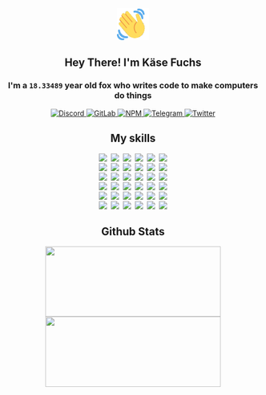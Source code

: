 <div><p align=center><img src=./resources/images/wave.gif width=64px height=64px></p><h2 align=center>Hey There! I'm Käse Fuchs</h2><h3 align=center>I'm a <code>18.33489</code> year old fox who writes code to make computers do things</h3><p align=center><a href=https://discord.com/users/507526681125322772><img alt=Discord src="https://img.shields.io/badge/Discord-5865F2?logo=discord&logoColor=white&style=flat-square#468e8eca93ff594da0d46949def63fcd"> </a><a href=https://gitlab.com/kasefuchs><img alt=GitLab src="https://img.shields.io/badge/GitLab-330F63?logo=gitlab&logoColor=white&style=flat-square#468e8eca93ff594da0d46949def63fcd"> </a><a href=https://npmjs.com/~kasefuchs><img alt=NPM src="https://img.shields.io/badge/NPM-CB3837?logo=npm&logoColor=white&style=flat-square#468e8eca93ff594da0d46949def63fcd"> </a><a href=https://t.me/kasefuchs><img alt=Telegram src="https://img.shields.io/badge/Telegram-2CA5E0?logo=telegram&logoColor=white&style=flat-square#468e8eca93ff594da0d46949def63fcd"> </a><a href=https://twitter.com/kasefuchs><img alt=Twitter src="https://img.shields.io/badge/Twitter-1DA1F2?logo=twitter&logoColor=white&style=flat-square#468e8eca93ff594da0d46949def63fcd"></a></p><h2 align=center>My skills</h2><p align=center><a href=https://aws.amazon.com/ ><picture><source srcset="https://skillicons.dev/icons?i=aws&theme=dark#468e8eca93ff594da0d46949def63fcd" media="(prefers-color-scheme: dark)"><source srcset="https://skillicons.dev/icons?i=aws&theme=light#468e8eca93ff594da0d46949def63fcd" media="(prefers-color-scheme: light), (prefers-color-scheme: no-preference)"><img src="https://skillicons.dev/icons?i=aws&theme=light#468e8eca93ff594da0d46949def63fcd"></picture></a>&nbsp;&nbsp;<a href=https://en.wikipedia.org/wiki/Bash_(Unix_shell)><picture><source srcset="https://skillicons.dev/icons?i=bash&theme=dark#468e8eca93ff594da0d46949def63fcd" media="(prefers-color-scheme: dark)"><source srcset="https://skillicons.dev/icons?i=bash&theme=light#468e8eca93ff594da0d46949def63fcd" media="(prefers-color-scheme: light), (prefers-color-scheme: no-preference)"><img src="https://skillicons.dev/icons?i=bash&theme=light#468e8eca93ff594da0d46949def63fcd"></picture></a>&nbsp;&nbsp;<a href=https://discord.com/developers/docs><picture><source srcset="https://skillicons.dev/icons?i=bots&theme=dark#468e8eca93ff594da0d46949def63fcd" media="(prefers-color-scheme: dark)"><source srcset="https://skillicons.dev/icons?i=bots&theme=light#468e8eca93ff594da0d46949def63fcd" media="(prefers-color-scheme: light), (prefers-color-scheme: no-preference)"><img src="https://skillicons.dev/icons?i=bots&theme=light#468e8eca93ff594da0d46949def63fcd"></picture></a>&nbsp;&nbsp;<a href=https://www.cloudflare.com/ ><picture><source srcset="https://skillicons.dev/icons?i=cloudflare&theme=dark#468e8eca93ff594da0d46949def63fcd" media="(prefers-color-scheme: dark)"><source srcset="https://skillicons.dev/icons?i=cloudflare&theme=light#468e8eca93ff594da0d46949def63fcd" media="(prefers-color-scheme: light), (prefers-color-scheme: no-preference)"><img src="https://skillicons.dev/icons?i=cloudflare&theme=light#468e8eca93ff594da0d46949def63fcd"></picture></a>&nbsp;&nbsp;<a href=https://en.wikipedia.org/wiki/CSS><picture><source srcset="https://skillicons.dev/icons?i=css&theme=dark#468e8eca93ff594da0d46949def63fcd" media="(prefers-color-scheme: dark)"><source srcset="https://skillicons.dev/icons?i=css&theme=light#468e8eca93ff594da0d46949def63fcd" media="(prefers-color-scheme: light), (prefers-color-scheme: no-preference)"><img src="https://skillicons.dev/icons?i=css&theme=light#468e8eca93ff594da0d46949def63fcd"></picture></a>&nbsp;&nbsp;<a href=https://www.docker.com/ ><picture><source srcset="https://skillicons.dev/icons?i=docker&theme=dark#468e8eca93ff594da0d46949def63fcd" media="(prefers-color-scheme: dark)"><source srcset="https://skillicons.dev/icons?i=docker&theme=light#468e8eca93ff594da0d46949def63fcd" media="(prefers-color-scheme: light), (prefers-color-scheme: no-preference)"><img src="https://skillicons.dev/icons?i=docker&theme=light#468e8eca93ff594da0d46949def63fcd"></picture></a><br><a href=https://www.electronjs.org/ ><picture><source srcset="https://skillicons.dev/icons?i=electron&theme=dark#468e8eca93ff594da0d46949def63fcd" media="(prefers-color-scheme: dark)"><source srcset="https://skillicons.dev/icons?i=electron&theme=light#468e8eca93ff594da0d46949def63fcd" media="(prefers-color-scheme: light), (prefers-color-scheme: no-preference)"><img src="https://skillicons.dev/icons?i=electron&theme=light#468e8eca93ff594da0d46949def63fcd"></picture></a>&nbsp;&nbsp;<a href=https://expressjs.com/ ><picture><source srcset="https://skillicons.dev/icons?i=express&theme=dark#468e8eca93ff594da0d46949def63fcd" media="(prefers-color-scheme: dark)"><source srcset="https://skillicons.dev/icons?i=express&theme=light#468e8eca93ff594da0d46949def63fcd" media="(prefers-color-scheme: light), (prefers-color-scheme: no-preference)"><img src="https://skillicons.dev/icons?i=express&theme=light#468e8eca93ff594da0d46949def63fcd"></picture></a>&nbsp;&nbsp;<a href=https://www.figma.com/ ><picture><source srcset="https://skillicons.dev/icons?i=figma&theme=dark#468e8eca93ff594da0d46949def63fcd" media="(prefers-color-scheme: dark)"><source srcset="https://skillicons.dev/icons?i=figma&theme=light#468e8eca93ff594da0d46949def63fcd" media="(prefers-color-scheme: light), (prefers-color-scheme: no-preference)"><img src="https://skillicons.dev/icons?i=figma&theme=light#468e8eca93ff594da0d46949def63fcd"></picture></a>&nbsp;&nbsp;<a href=https://firebase.google.com/ ><picture><source srcset="https://skillicons.dev/icons?i=firebase&theme=dark#468e8eca93ff594da0d46949def63fcd" media="(prefers-color-scheme: dark)"><source srcset="https://skillicons.dev/icons?i=firebase&theme=light#468e8eca93ff594da0d46949def63fcd" media="(prefers-color-scheme: light), (prefers-color-scheme: no-preference)"><img src="https://skillicons.dev/icons?i=firebase&theme=light#468e8eca93ff594da0d46949def63fcd"></picture></a>&nbsp;&nbsp;<a href=https://flask.palletsprojects.com/ ><picture><source srcset="https://skillicons.dev/icons?i=flask&theme=dark#468e8eca93ff594da0d46949def63fcd" media="(prefers-color-scheme: dark)"><source srcset="https://skillicons.dev/icons?i=flask&theme=light#468e8eca93ff594da0d46949def63fcd" media="(prefers-color-scheme: light), (prefers-color-scheme: no-preference)"><img src="https://skillicons.dev/icons?i=flask&theme=light#468e8eca93ff594da0d46949def63fcd"></picture></a>&nbsp;&nbsp;<a href=https://cloud.google.com/ ><picture><source srcset="https://skillicons.dev/icons?i=gcp&theme=dark#468e8eca93ff594da0d46949def63fcd" media="(prefers-color-scheme: dark)"><source srcset="https://skillicons.dev/icons?i=gcp&theme=light#468e8eca93ff594da0d46949def63fcd" media="(prefers-color-scheme: light), (prefers-color-scheme: no-preference)"><img src="https://skillicons.dev/icons?i=gcp&theme=light#468e8eca93ff594da0d46949def63fcd"></picture></a><br><a href=https://git-scm.com/ ><picture><source srcset="https://skillicons.dev/icons?i=git&theme=dark#468e8eca93ff594da0d46949def63fcd" media="(prefers-color-scheme: dark)"><source srcset="https://skillicons.dev/icons?i=git&theme=light#468e8eca93ff594da0d46949def63fcd" media="(prefers-color-scheme: light), (prefers-color-scheme: no-preference)"><img src="https://skillicons.dev/icons?i=git&theme=light#468e8eca93ff594da0d46949def63fcd"></picture></a>&nbsp;&nbsp;<a href=https://github.com/ ><picture><source srcset="https://skillicons.dev/icons?i=github&theme=dark#468e8eca93ff594da0d46949def63fcd" media="(prefers-color-scheme: dark)"><source srcset="https://skillicons.dev/icons?i=github&theme=light#468e8eca93ff594da0d46949def63fcd" media="(prefers-color-scheme: light), (prefers-color-scheme: no-preference)"><img src="https://skillicons.dev/icons?i=github&theme=light#468e8eca93ff594da0d46949def63fcd"></picture></a>&nbsp;&nbsp;<a href=https://gitlab.com/ ><picture><source srcset="https://skillicons.dev/icons?i=gitlab&theme=dark#468e8eca93ff594da0d46949def63fcd" media="(prefers-color-scheme: dark)"><source srcset="https://skillicons.dev/icons?i=gitlab&theme=light#468e8eca93ff594da0d46949def63fcd" media="(prefers-color-scheme: light), (prefers-color-scheme: no-preference)"><img src="https://skillicons.dev/icons?i=gitlab&theme=light#468e8eca93ff594da0d46949def63fcd"></picture></a>&nbsp;&nbsp;<a href=https://www.heroku.com/ ><picture><source srcset="https://skillicons.dev/icons?i=heroku&theme=dark#468e8eca93ff594da0d46949def63fcd" media="(prefers-color-scheme: dark)"><source srcset="https://skillicons.dev/icons?i=heroku&theme=light#468e8eca93ff594da0d46949def63fcd" media="(prefers-color-scheme: light), (prefers-color-scheme: no-preference)"><img src="https://skillicons.dev/icons?i=heroku&theme=light#468e8eca93ff594da0d46949def63fcd"></picture></a>&nbsp;&nbsp;<a href=https://en.wikipedia.org/wiki/HTML><picture><source srcset="https://skillicons.dev/icons?i=html&theme=dark#468e8eca93ff594da0d46949def63fcd" media="(prefers-color-scheme: dark)"><source srcset="https://skillicons.dev/icons?i=html&theme=light#468e8eca93ff594da0d46949def63fcd" media="(prefers-color-scheme: light), (prefers-color-scheme: no-preference)"><img src="https://skillicons.dev/icons?i=html&theme=light#468e8eca93ff594da0d46949def63fcd"></picture></a>&nbsp;&nbsp;<a href=https://en.wikipedia.org/wiki/JavaScript><picture><source srcset="https://skillicons.dev/icons?i=js&theme=dark#468e8eca93ff594da0d46949def63fcd" media="(prefers-color-scheme: dark)"><source srcset="https://skillicons.dev/icons?i=js&theme=light#468e8eca93ff594da0d46949def63fcd" media="(prefers-color-scheme: light), (prefers-color-scheme: no-preference)"><img src="https://skillicons.dev/icons?i=js&theme=light#468e8eca93ff594da0d46949def63fcd"></picture></a><br><a href=https://en.wikipedia.org/wiki/Linux><picture><source srcset="https://skillicons.dev/icons?i=linux&theme=dark#468e8eca93ff594da0d46949def63fcd" media="(prefers-color-scheme: dark)"><source srcset="https://skillicons.dev/icons?i=linux&theme=light#468e8eca93ff594da0d46949def63fcd" media="(prefers-color-scheme: light), (prefers-color-scheme: no-preference)"><img src="https://skillicons.dev/icons?i=linux&theme=light#468e8eca93ff594da0d46949def63fcd"></picture></a>&nbsp;&nbsp;<a href=https://mui.com/ ><picture><source srcset="https://skillicons.dev/icons?i=materialui&theme=dark#468e8eca93ff594da0d46949def63fcd" media="(prefers-color-scheme: dark)"><source srcset="https://skillicons.dev/icons?i=materialui&theme=light#468e8eca93ff594da0d46949def63fcd" media="(prefers-color-scheme: light), (prefers-color-scheme: no-preference)"><img src="https://skillicons.dev/icons?i=materialui&theme=light#468e8eca93ff594da0d46949def63fcd"></picture></a>&nbsp;&nbsp;<a href=https://en.wikipedia.org/wiki/Markdown><picture><source srcset="https://skillicons.dev/icons?i=md&theme=dark#468e8eca93ff594da0d46949def63fcd" media="(prefers-color-scheme: dark)"><source srcset="https://skillicons.dev/icons?i=md&theme=light#468e8eca93ff594da0d46949def63fcd" media="(prefers-color-scheme: light), (prefers-color-scheme: no-preference)"><img src="https://skillicons.dev/icons?i=md&theme=light#468e8eca93ff594da0d46949def63fcd"></picture></a>&nbsp;&nbsp;<a href=https://www.mongodb.com/ ><picture><source srcset="https://skillicons.dev/icons?i=mongodb&theme=dark#468e8eca93ff594da0d46949def63fcd" media="(prefers-color-scheme: dark)"><source srcset="https://skillicons.dev/icons?i=mongodb&theme=light#468e8eca93ff594da0d46949def63fcd" media="(prefers-color-scheme: light), (prefers-color-scheme: no-preference)"><img src="https://skillicons.dev/icons?i=mongodb&theme=light#468e8eca93ff594da0d46949def63fcd"></picture></a>&nbsp;&nbsp;<a href=https://www.mysql.com/ ><picture><source srcset="https://skillicons.dev/icons?i=mysql&theme=dark#468e8eca93ff594da0d46949def63fcd" media="(prefers-color-scheme: dark)"><source srcset="https://skillicons.dev/icons?i=mysql&theme=light#468e8eca93ff594da0d46949def63fcd" media="(prefers-color-scheme: light), (prefers-color-scheme: no-preference)"><img src="https://skillicons.dev/icons?i=mysql&theme=light#468e8eca93ff594da0d46949def63fcd"></picture></a>&nbsp;&nbsp;<a href=https://nextjs.org/ ><picture><source srcset="https://skillicons.dev/icons?i=nextjs&theme=dark#468e8eca93ff594da0d46949def63fcd" media="(prefers-color-scheme: dark)"><source srcset="https://skillicons.dev/icons?i=nextjs&theme=light#468e8eca93ff594da0d46949def63fcd" media="(prefers-color-scheme: light), (prefers-color-scheme: no-preference)"><img src="https://skillicons.dev/icons?i=nextjs&theme=light#468e8eca93ff594da0d46949def63fcd"></picture></a><br><a href=https://nodejs.org/en/ ><picture><source srcset="https://skillicons.dev/icons?i=nodejs&theme=dark#468e8eca93ff594da0d46949def63fcd" media="(prefers-color-scheme: dark)"><source srcset="https://skillicons.dev/icons?i=nodejs&theme=light#468e8eca93ff594da0d46949def63fcd" media="(prefers-color-scheme: light), (prefers-color-scheme: no-preference)"><img src="https://skillicons.dev/icons?i=nodejs&theme=light#468e8eca93ff594da0d46949def63fcd"></picture></a>&nbsp;&nbsp;<a href=https://www.postgresql.org/ ><picture><source srcset="https://skillicons.dev/icons?i=postgres&theme=dark#468e8eca93ff594da0d46949def63fcd" media="(prefers-color-scheme: dark)"><source srcset="https://skillicons.dev/icons?i=postgres&theme=light#468e8eca93ff594da0d46949def63fcd" media="(prefers-color-scheme: light), (prefers-color-scheme: no-preference)"><img src="https://skillicons.dev/icons?i=postgres&theme=light#468e8eca93ff594da0d46949def63fcd"></picture></a>&nbsp;&nbsp;<a href=https://learn.microsoft.com/en-us/powershell/ ><picture><source srcset="https://skillicons.dev/icons?i=powershell&theme=dark#468e8eca93ff594da0d46949def63fcd" media="(prefers-color-scheme: dark)"><source srcset="https://skillicons.dev/icons?i=powershell&theme=light#468e8eca93ff594da0d46949def63fcd" media="(prefers-color-scheme: light), (prefers-color-scheme: no-preference)"><img src="https://skillicons.dev/icons?i=powershell&theme=light#468e8eca93ff594da0d46949def63fcd"></picture></a>&nbsp;&nbsp;<a href=https://www.python.org/ ><picture><source srcset="https://skillicons.dev/icons?i=py&theme=dark#468e8eca93ff594da0d46949def63fcd" media="(prefers-color-scheme: dark)"><source srcset="https://skillicons.dev/icons?i=py&theme=light#468e8eca93ff594da0d46949def63fcd" media="(prefers-color-scheme: light), (prefers-color-scheme: no-preference)"><img src="https://skillicons.dev/icons?i=py&theme=light#468e8eca93ff594da0d46949def63fcd"></picture></a>&nbsp;&nbsp;<a href=https://www.raspberrypi.org/ ><picture><source srcset="https://skillicons.dev/icons?i=raspberrypi&theme=dark#468e8eca93ff594da0d46949def63fcd" media="(prefers-color-scheme: dark)"><source srcset="https://skillicons.dev/icons?i=raspberrypi&theme=light#468e8eca93ff594da0d46949def63fcd" media="(prefers-color-scheme: light), (prefers-color-scheme: no-preference)"><img src="https://skillicons.dev/icons?i=raspberrypi&theme=light#468e8eca93ff594da0d46949def63fcd"></picture></a>&nbsp;&nbsp;<a href=https://reactjs.org/ ><picture><source srcset="https://skillicons.dev/icons?i=react&theme=dark#468e8eca93ff594da0d46949def63fcd" media="(prefers-color-scheme: dark)"><source srcset="https://skillicons.dev/icons?i=react&theme=light#468e8eca93ff594da0d46949def63fcd" media="(prefers-color-scheme: light), (prefers-color-scheme: no-preference)"><img src="https://skillicons.dev/icons?i=react&theme=light#468e8eca93ff594da0d46949def63fcd"></picture></a><br><a href=https://redux.js.org/ ><picture><source srcset="https://skillicons.dev/icons?i=redux&theme=dark#468e8eca93ff594da0d46949def63fcd" media="(prefers-color-scheme: dark)"><source srcset="https://skillicons.dev/icons?i=redux&theme=light#468e8eca93ff594da0d46949def63fcd" media="(prefers-color-scheme: light), (prefers-color-scheme: no-preference)"><img src="https://skillicons.dev/icons?i=redux&theme=light#468e8eca93ff594da0d46949def63fcd"></picture></a>&nbsp;&nbsp;<a href=https://en.wikipedia.org/wiki/Regular_expression><picture><source srcset="https://skillicons.dev/icons?i=regex&theme=dark#468e8eca93ff594da0d46949def63fcd" media="(prefers-color-scheme: dark)"><source srcset="https://skillicons.dev/icons?i=regex&theme=light#468e8eca93ff594da0d46949def63fcd" media="(prefers-color-scheme: light), (prefers-color-scheme: no-preference)"><img src="https://skillicons.dev/icons?i=regex&theme=light#468e8eca93ff594da0d46949def63fcd"></picture></a>&nbsp;&nbsp;<a href=https://en.wikipedia.org/wiki/Sass_(stylesheet_language)><picture><source srcset="https://skillicons.dev/icons?i=sass&theme=dark#468e8eca93ff594da0d46949def63fcd" media="(prefers-color-scheme: dark)"><source srcset="https://skillicons.dev/icons?i=sass&theme=light#468e8eca93ff594da0d46949def63fcd" media="(prefers-color-scheme: light), (prefers-color-scheme: no-preference)"><img src="https://skillicons.dev/icons?i=sass&theme=light#468e8eca93ff594da0d46949def63fcd"></picture></a>&nbsp;&nbsp;<a href=https://www.typescriptlang.org/ ><picture><source srcset="https://skillicons.dev/icons?i=ts&theme=dark#468e8eca93ff594da0d46949def63fcd" media="(prefers-color-scheme: dark)"><source srcset="https://skillicons.dev/icons?i=ts&theme=light#468e8eca93ff594da0d46949def63fcd" media="(prefers-color-scheme: light), (prefers-color-scheme: no-preference)"><img src="https://skillicons.dev/icons?i=ts&theme=light#468e8eca93ff594da0d46949def63fcd"></picture></a>&nbsp;&nbsp;<a href=https://unity.com/ ><picture><source srcset="https://skillicons.dev/icons?i=unity&theme=dark#468e8eca93ff594da0d46949def63fcd" media="(prefers-color-scheme: dark)"><source srcset="https://skillicons.dev/icons?i=unity&theme=light#468e8eca93ff594da0d46949def63fcd" media="(prefers-color-scheme: light), (prefers-color-scheme: no-preference)"><img src="https://skillicons.dev/icons?i=unity&theme=light#468e8eca93ff594da0d46949def63fcd"></picture></a>&nbsp;&nbsp;<a href=https://workers.cloudflare.com/ ><picture><source srcset="https://skillicons.dev/icons?i=workers&theme=dark#468e8eca93ff594da0d46949def63fcd" media="(prefers-color-scheme: dark)"><source srcset="https://skillicons.dev/icons?i=workers&theme=light#468e8eca93ff594da0d46949def63fcd" media="(prefers-color-scheme: light), (prefers-color-scheme: no-preference)"><img src="https://skillicons.dev/icons?i=workers&theme=light#468e8eca93ff594da0d46949def63fcd"></picture></a><br></p><h2 align=center>Github Stats</h2><p align=center><picture><source srcset="https://github-readme-stats-kasefuchs.vercel.app/api/?count_private=true&hide_border=true&hide_rank=true&line_height=20&hide_title=true&username=Kasefuchs&theme=dark#468e8eca93ff594da0d46949def63fcd" media="(prefers-color-scheme: dark)"><source srcset="https://github-readme-stats-kasefuchs.vercel.app/api/?count_private=true&hide_border=true&hide_rank=true&line_height=20&hide_title=true&username=Kasefuchs&theme=light#468e8eca93ff594da0d46949def63fcd" media="(prefers-color-scheme: light), (prefers-color-scheme: no-preference)"><img align=middle width=350 height=140 src="https://github-readme-stats-kasefuchs.vercel.app/api/?count_private=true&hide_border=true&hide_rank=true&line_height=20&hide_title=true&username=Kasefuchs&theme=light#468e8eca93ff594da0d46949def63fcd"></picture><picture><source srcset="https://github-readme-stats-kasefuchs.vercel.app/api/top-langs/?count_private=true&hide_border=true&layout=compact&username=Kasefuchs&theme=dark#468e8eca93ff594da0d46949def63fcd" media="(prefers-color-scheme: dark)"><source srcset="https://github-readme-stats-kasefuchs.vercel.app/api/top-langs/?count_private=true&hide_border=true&layout=compact&username=Kasefuchs&theme=light#468e8eca93ff594da0d46949def63fcd" media="(prefers-color-scheme: light), (prefers-color-scheme: no-preference)"><img align=middle width=350 height=140 src="https://github-readme-stats-kasefuchs.vercel.app/api/top-langs/?count_private=true&hide_border=true&layout=compact&username=Kasefuchs&theme=light#468e8eca93ff594da0d46949def63fcd"></picture></p><img src="https://hit.yhype.me/github/profile?user_id=64592097#468e8eca93ff594da0d46949def63fcd" alt=""></div>